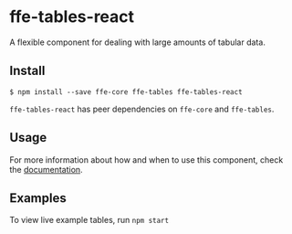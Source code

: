 # ffe-tables-react

A flexible component for dealing with large amounts of tabular data.

## Install

```
$ npm install --save ffe-core ffe-tables ffe-tables-react
```

`ffe-tables-react` has peer dependencies on `ffe-core` and `ffe-tables`.


## Usage

For more information about how and when to use this component, check the [documentation](src/Readme.md).

## Examples

To view live example tables, run `npm start`
